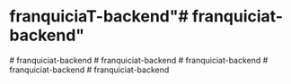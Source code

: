 # franquiciaT-backend"# franquiciat-backend" 
#   f r a n q u i c i a t - b a c k e n d  
 #   f r a n q u i c i a t - b a c k e n d  
 #   f r a n q u i c i a t - b a c k e n d  
 #   f r a n q u i c i a t - b a c k e n d  
 #   f r a n q u i c i a t - b a c k e n d  
 